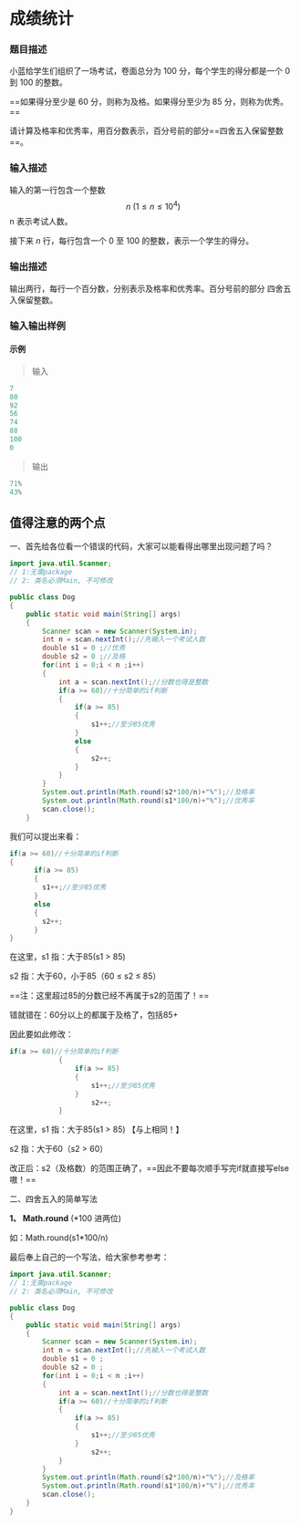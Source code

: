 # 成绩统计

### 题目描述

小蓝给学生们组织了一场考试，卷面总分为 100 分，每个学生的得分都是一个 0 到 100 的整数。

==如果得分至少是 60 分，则称为及格。如果得分至少为 85 分，则称为优秀。==

请计算及格率和优秀率，用百分数表示，百分号前的部分==四舍五入保留整数==。

### 输入描述

输入的第一行包含一个整数
$$
n\ (1 \leq n \leq 10^4)
$$
n 表示考试人数。

接下来 *n* 行，每行包含一个 0 至 100 的整数，表示一个学生的得分。

### 输出描述

输出两行，每行一个百分数，分别表示及格率和优秀率。百分号前的部分 四舍五入保留整数。

### 输入输出样例

#### 示例

> 输入

```java
7
80
92
56
74
88
100
0
```

> 输出

```java
71%
43%
```



## 值得注意的两个点



一、首先给各位看一个错误的代码，大家可以能看得出哪里出现问题了吗？

```java
import java.util.Scanner;
// 1:无需package
// 2: 类名必须Main, 不可修改

public class Dog
{
    public static void main(String[] args)
    {
        Scanner scan = new Scanner(System.in);
        int n = scan.nextInt();//先输入一个考试人数
        double s1 = 0 ;//优秀
        double s2 = 0 ;//及格
        for(int i = 0;i < n ;i++)
        {
            int a = scan.nextInt();//分数也得是整数
            if(a >= 60)//十分简单的if判断
            {
                if(a >= 85)
                {
                    s1++;//至少85优秀
                }
                else
                {
                    s2++;
                }
            }
        }
        System.out.println(Math.round(s2*100/n)+"%");//及格率
        System.out.println(Math.round(s1*100/n)+"%");//优秀率
        scan.close();
    }
```

我们可以提出来看：

```java
if(a >= 60)//十分简单的if判断
{
      if(a >= 85)
      {
        s1++;//至少85优秀
      }
      else
      {
        s2++;
      }
}
```

在这里，s1 指：大于85(s1 > 85)    

 s2 指：大于60，小于85（60 ≤ s2 ≤ 85）

==注：这里超过85的分数已经不再属于s2的范围了！==

错就错在：60分以上的都属于及格了，包括85+

因此要如此修改：

```java
if(a >= 60)//十分简单的if判断
            {
                if(a >= 85)
                {
                    s1++;//至少85优秀
                }
                    s2++;
            }
```

在这里，s1 指：大于85(s1 > 85)    【与上相同！】

 s2 指：大于60（s2 > 60）

改正后：s2（及格数）的范围正确了，==因此不要每次顺手写完if就直接写else嗷！==



二、四舍五入的简单写法

**1、 Math.round**   (*100 进两位)

如：Math.round(s1*100/n)

最后奉上自己的一个写法，给大家参考参考：

```java
import java.util.Scanner;
// 1:无需package
// 2: 类名必须Main, 不可修改

public class Dog
{
    public static void main(String[] args)
    {
        Scanner scan = new Scanner(System.in);
        int n = scan.nextInt();//先输入一个考试人数
        double s1 = 0 ;
        double s2 = 0 ;
        for(int i = 0;i < n ;i++)
        {
            int a = scan.nextInt();//分数也得是整数
            if(a >= 60)//十分简单的if判断
            {
                if(a >= 85)
                {
                    s1++;//至少85优秀
                }
                    s2++;
            }
        }
        System.out.println(Math.round(s2*100/n)+"%");//及格率
        System.out.println(Math.round(s1*100/n)+"%");//优秀率
        scan.close();
    }
}
```

